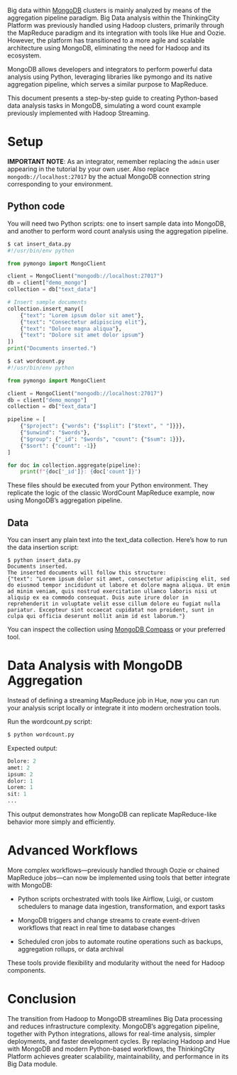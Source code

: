 Big data within [MongoDB](https://www.mongodb.com) clusters is mainly analyzed by means of the aggregation pipeline paradigm. Big Data analysis within the ThinkingCity Platform was previously handled using Hadoop clusters, primarily through the MapReduce paradigm and its integration with tools like Hue and Oozie. However, the platform has transitioned to a more agile and scalable architecture using MongoDB, eliminating the need for Hadoop and its ecosystem.

MongoDB allows developers and integrators to perform powerful data analysis using Python, leveraging libraries like pymongo and its native aggregation pipeline, which serves a similar purpose to MapReduce.

This document presents a step-by-step guide to creating Python-based data analysis tasks in MongoDB, simulating a word count example previously implemented with Hadoop Streaming.

# Setup
**IMPORTANT NOTE**: As an integrator, remember replacing the `admin` user appearing in the tutorial by your own user. Also replace `mongodb://localhost:27017` by the actual MongoDB connection string corresponding to your environment.

## Python code
You will need two Python scripts: one to insert sample data into MongoDB, and another to perform word count analysis using the aggregation pipeline.

```Python
$ cat insert_data.py
#!/usr/bin/env python

from pymongo import MongoClient

client = MongoClient("mongodb://localhost:27017")
db = client["demo_mongo"]
collection = db["text_data"]

# Insert sample documents
collection.insert_many([
    {"text": "Lorem ipsum dolor sit amet"},
    {"text": "Consectetur adipiscing elit"},
    {"text": "Dolore magna aliqua"},
    {"text": "Dolore sit amet dolor ipsum"}
])
print("Documents inserted.")
```

```Python
$ cat wordcount.py
#!/usr/bin/env python

from pymongo import MongoClient

client = MongoClient("mongodb://localhost:27017")
db = client["demo_mongo"]
collection = db["text_data"]

pipeline = [
    {"$project": {"words": {"$split": ["$text", " "]}}},
    {"$unwind": "$words"},
    {"$group": {"_id": "$words", "count": {"$sum": 1}}},
    {"$sort": {"count": -1}}
]

for doc in collection.aggregate(pipeline):
    print(f"{doc['_id']}: {doc['count']}")
```
These files should be executed from your Python environment. They replicate the logic of the classic WordCount MapReduce example, now using MongoDB’s aggregation pipeline.

## Data
You can insert any plain text into the text_data collection. Here’s how to run the data insertion script:

```
$ python insert_data.py
Documents inserted.
The inserted documents will follow this structure:
{"text": "Lorem ipsum dolor sit amet, consectetur adipiscing elit, sed do eiusmod tempor incididunt ut labore et dolore magna aliqua. Ut enim ad minim veniam, quis nostrud exercitation ullamco laboris nisi ut aliquip ex ea commodo consequat. Duis aute irure dolor in reprehenderit in voluptate velit esse cillum dolore eu fugiat nulla pariatur. Excepteur sint occaecat cupidatat non proident, sunt in culpa qui officia deserunt mollit anim id est laborum."}
```
You can inspect the collection using [MongoDB Compass](https://www.mongodb.com/es/products/tools/compass) or your preferred tool.

# Data Analysis with MongoDB Aggregation
Instead of defining a streaming MapReduce job in Hue, now you can run your analysis script locally or integrate it into modern orchestration tools.

Run the wordcount.py script:

```Python
$ python wordcount.py
```

Expected output:

```Python
Dolore: 2
amet: 2
ipsum: 2
dolor: 1
Lorem: 1
sit: 1
...
```
This output demonstrates how MongoDB can replicate MapReduce-like behavior more simply and efficiently.

# Advanced Workflows
More complex workflows—previously handled through Oozie or chained MapReduce jobs—can now be implemented using tools that better integrate with MongoDB:

* Python scripts orchestrated with tools like Airflow, Luigi, or custom schedulers to manage data ingestion, transformation, and export tasks

* MongoDB triggers and change streams to create event-driven workflows that react in real time to database changes

* Scheduled cron jobs to automate routine operations such as backups, aggregation rollups, or data archival

These tools provide flexibility and modularity without the need for Hadoop components.


# Conclusion
The transition from Hadoop to MongoDB streamlines Big Data processing and reduces infrastructure complexity. MongoDB’s aggregation pipeline, together with Python integrations, allows for real-time analysis, simpler deployments, and faster development cycles.
By replacing Hadoop and Hue with MongoDB and modern Python-based workflows, the ThinkingCity Platform achieves greater scalability, maintainability, and performance in its Big Data module.
